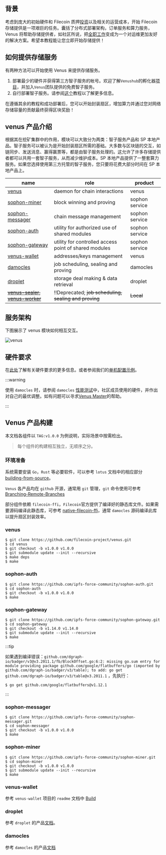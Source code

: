 ## 背景

考虑到庞大的初始硬件和 Filecoin 质押[投资](https://filscan.io/calculator)以及相关的运营成本，开始 Filecoin 存储提供是一项艰巨的任务。囊括了分布式部署架构，订单服务和算力服务，Venus 将帮助存储提供者，如社区所说，把[全职工作](https://filecoinproject.slack.com/archives/CEGN061C5/p1610810730117900?thread_ts=1610809298.116800&cid=CEGN061C5)变成为一个对运维更加友好的解决方案。希望本教程能让您立即开始存储提供！

## 如何提供存储服务

有两种方法可以开始使用 Venus 来提供存储服务。

1. 部署最少的硬件并获得第三方智子服务的帐号。欢迎了解`Venushub`的孵化器[项目](https://venushub.io/zh/incubator/)，并加入`Venus`团队提供的免费智子服务。
2. 自行部署智子服务。请参阅[这个](deploy-a-cs.md)教程以了解更多信息。

在遵循其余的教程和成功部署后，您可以开始封装扇区，增加算力并通过您对网络存储容量的贡献最终获得区块奖励！

## venus 产品介绍

根据其在挖矿集群中的作用，模块可以大致分为两类：智子服务产品和 SP 本地产品。智子服务可以被认为是开始封装扇区所需的基础。大多数与区块链的交互，如链同步、发送消息、赢得赢票等，都是由智子服务处理的。这允许了许多存储提供者都可以共用一套智子服务，从而减少维护成本。SP 本地产品提供了一整套算力服务。如果您选择使用第三方托管的智子服务，您只要将花费大部分时间在 SP 本地产品上。

| name                                                         | role                                                  | product |
| ------ | ----------- | ------------- |
| [venus](https://github.com/filecoin-project/venus)           | daemon for chain interactions                         | venus              |
| [sophon-miner](https://github.com/ipfs-force-community/sophon-miner) | block winning and proving                             | sophon service             |
| [sophon-messager](https://github.com/ipfs-force-community/sophon-messager) | chain message management                              | sophon service             |
| [sophon-auth](https://github.com/ipfs-force-community/sophon-auth) | utility for authorized use of shared modules          | sophon service             |
| [sophon-gateway](https://github.com/ipfs-force-community/sophon-gateway) | utility for controlled access point of shared modules | sophon service             |
| [venus-wallet](https://github.com/filecoin-project/venus-wallet) | addresses/keys management                             | venus |
| [damocles](https://github.com/ipfs-force-community/damocles) | job scheduling, sealing and proving                   | damocles        |
| [droplet](https://github.com/ipfs-force-community/droplet) | storage deal making & data retrieval                                           | droplet        |
| ~~[venus-sealer](https://github.com/filecoin-project/venus-sealer), [venus-worker](https://github.com/filecoin-project/venus-sealer)~~ | ‼️Deprecated; ~~job scheduling, sealing and proving~~                   | ~~Local~~        |

## 服务架构

下图展示了 venus 模块如何相互交互。

![venus](https://github.com/ipfs-force-community/venus-core-devs/assets/1591330/27f50f09-5d14-4d6d-b0ab-fa4456a6f076)

## 硬件要求

在[此处](https://github.com/filecoin-project/community-china/discussions/18)了解有关硬件要求的更多信息。或者参阅我们的[单机配置示例](https://venus.filecoin.io/zh/operation/example-single-box.html)。

:::warning

使用 `damocles` 时，请参阅 `damocles` [性能测试](https://mp.weixin.qq.com/s/AxEaV2iZT8-8jOKyMoFRvA)中，社区成员使用的硬件，并作出对自己的最优调整。如有问题可以寻求[Venus Master](https://venushub.io/master/)的帮助。

:::

## Venus 产品构建

本文档各组件以 `TAG:v1.0.0` 为例说明，实际场景中按需检出。

> 每个组件的构建相互独立，无顺序之分。

### 环境准备

系统需要安装 `Go`，`Rust` 等必要软件，可以参考 `lotus` 文档中的相应部分 [building-from-source](https://lotus.filecoin.io/lotus/install/linux/#building-from-source)。

`Venus` 各产品均在 `github` 开源，通常用 `git` 管理，`git` 命令使用可参考 [Branching-Remote-Branches](https://git-scm.com/book/en/v2/Git-Branching-Remote-Branches)

部分组件依赖 `filecoin-ffi`，`Filecoin`官方提供了编译好的静态库文件。如果需要源码编译此静态库，可参考 [native-filecoin-ffi](https://lotus.filecoin.io/lotus/install/linux/#native-filecoin-ffi)，通常 `damocles` 源码编译此库以提升扇区封装效率。

### venus

```shell script
$ git clone https://github.com/filecoin-project/venus.git
$ cd venus
$ git checkout -b v1.0.0 v1.0.0
$ git submodule update --init --recursive
$ make deps
$ make
```

### sophon-auth

```shell script
$ git clone https://github.com/ipfs-force-community/sophon-auth.git
$ cd sophon-auth
$ git checkout -b v1.0.0 v1.0.0
$ make 
```

### sophon-gateway

```shell script
$ git clone https://github.com/ipfs-force-community/sophon-gateway.git
$ cd sophon-gateway
$ git checkout -b v1.14.0 v1.14.0
$ git submodule update --init --recursive
$ make
```

:::tip

如果遇到编译错误：`github.com/dgraph-io/badger/v3@v3.2011.1/fb/BlockOffset.go:6:2: missing go.sum entry for module providing package github.com/google/flatbuffers/go (imported by github.com/dgraph-io/badger/v3/table); to add:
                     go get github.com/dgraph-io/badger/v3/table@v3.2011.1` ，先执行：
 
```shell script
$ go get github.com/google/flatbuffers@v1.12.1
```
:::

### sophon-messager

```shell script
$ git clone https://github.com/ipfs-force-community/sophon-messager.git
$ cd sophon-messager
$ git checkout -b v1.0.0 v1.0.0
$ make 
```

### sophon-miner

```shell script
$ git clone https://github.com/ipfs-force-community/sophon-miner.git
$ cd sophon-miner
$ git checkout -b v1.0.0 v1.0.0
$ git submodule update --init --recursive
$ make
```

### venus-wallet

参考 `venus-wallet` 项目的 `readme` 文档中 [Build](https://github.com/filecoin-project/venus-wallet#readme)

### droplet

参考 `droplet` 的产品[文档](https://droplet.venus-fil.io/zh/operation/#%E6%A6%82%E8%BF%B0)。

### damocles

参考 `damocles` 的产品[文档](https://damocles.venus-fil.io/zh/operation/)
